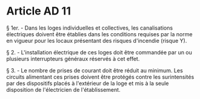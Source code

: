 # Article AD 11

§ 1er. - Dans les loges individuelles et collectives, les canalisations électriques doivent être établies dans les conditions requises par la norme en vigueur pour les locaux présentant des risques d'incendie (risque Y).

§ 2. - L'installation électrique de ces loges doit être commandée par un ou plusieurs interrupteurs généraux réservés à cet effet.

§ 3. - Le nombre de prises de courant doit être réduit au minimum. Les circuits alimentant ces prises doivent être protégés contre les surintensités par des dispositifs placés à l'extérieur de la loge et mis à la seule disposition de l'électricien de l'établissement.
